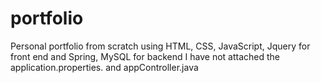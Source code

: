 # portfolio
Personal portfolio from scratch using HTML, CSS, JavaScript, Jquery for front end and Spring, MySQL for backend 
I have not attached the application.properties. and appController.java
